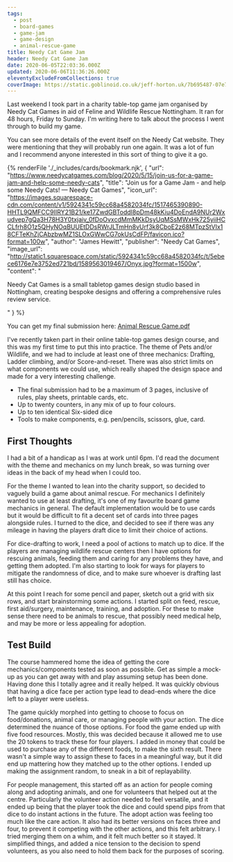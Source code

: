 ```yaml
---
tags:
  - post
  - board-games
  - game-jam
  - game-design
  - animal-rescue-game
title: Needy Cat Game Jam
header: Needy Cat Game Jam
date: 2020-06-05T22:03:36.000Z
updated: 2020-06-06T11:36:26.000Z
eleventyExcludeFromCollections: true
coverImage: https://static.goblinoid.co.uk/jeff-horton.uk/7b695487-07e7-4f1a-830d-c1b600966b00.JPG
---
```

Last weekend I took part in a charity table-top game jam organised by Needy Cat Games in aid of Feline and Wildlife
Rescue Nottingham. It ran for 48 hours, Friday to Sunday. I'm writing here to talk about the process I went through to
build my game. 

You can see more details of the event itself on the Needy Cat website. They were mentioning that they will probably run
one again. It was a lot of fun and I recommend anyone interested in this sort of thing to give it a go.

{% renderFile './_includes/cards/bookmark.njk', {
 "url": "https://www.needycatgames.com/blog/2020/5/15/join-us-for-a-game-jam-and-help-some-needy-cats",
 "title": "Join us for a Game Jam - and help some Needy Cats! — Needy Cat Games",
 "icon_url": "https://images.squarespace-cdn.com/content/v1/5924341c59cc68a4582034fc/1517465390890-HHTL9QMFCC9IIRY21B21/ke17ZwdGBToddI8pDm48kKiu4DoEndA9NUr2Wxudvep7gQa3H78H3Y0txjaiv_0fDoOvxcdMmMKkDsyUqMSsMWxHk725yiiHCCLfrh8O1z5QHyNOqBUUEtDDsRWrJLTmHn8vUrf3k8CboE2z68MTpzStVIx18CFTeKhZjCAbzbwMZ1SLOxGWwCG7okUsCdFP/favicon.ico?format=100w",
 "author": "James Hewitt",
 "publisher": "Needy Cat Games",
 "image_url": "http://static1.squarespace.com/static/5924341c59cc68a4582034fc/t/5ebece6176e7e3752ed721bd/1589563019467/Onyx.jpg?format=1500w",
 "content": "<p>Needy Cat Games is a small tabletop games design studio based in Nottingham, creating bespoke designs and offering a comprehensive rules review service. </p>"
} %}

You can get my final submission here: <a href="__GHOST_URL__/content/images/2020/06/animal-rescue-game.pdf">Animal
Rescue Game.pdf</a>

I've recently taken part in their online table-top games design course, and this was my first time to put this into
practice. The theme of Pets and/or Wildlife, and we had to include at least one of three mechanics: Drafting, Ladder
climbing, and/or Score-and-reset. There was also strict limits on what components we could use, which really shaped the
design space and made for a very interesting challenge.

* The final submission had to be a maximum of 3 pages, inclusive of rules, play sheets, printable cards, etc.
* Up to twenty counters, in any mix of up to four colours.
* Up to ten identical Six-sided dice
* Tools to make components, e.g. pen/pencils, scissors, glue, card.

## First Thoughts
I had a bit of a handicap as I was at work until 6pm. I'd read the document with the theme and mechanics on my lunch
break, so was turning over ideas in the back of my head when I could too.

For the theme I wanted to lean into the charity support, so decided to vaguely build a game about animal rescue. For
mechanics I definitely wanted to use at least drafting, it's one of my favourite board game mechanics in general. The
default implementation would be to use cards but it would be difficult to fit a decent set of cards into three pages
alongside rules. I turned to the dice, and decided to see if there was any mileage in having the players draft dice to
limit their choice of actions. 

For dice-drafting to work, I need a pool of actions to match up to dice. If the players are managing wildlife rescue
centers then I have options for rescuing animals, feeding them and caring for any problems they have, and getting them
adopted. I'm also starting to look for ways for players to mitigate the randomness of dice, and to make sure whoever is
drafting last still has choice. 

At this point I reach for some pencil and paper, sketch out a grid with six rows, and start brainstorming some actions.
I started split on feed, rescue, first aid/surgery, maintenance, training, and adoption. For these to make sense there
need to be animals to rescue, that possibly need medical help, and may be more or less appealing for adoption. 

## Test Build
The course hammered home the idea of getting the core mechanics/components tested as soon as possible. Get as simple a
mock-up as you can get away with and play assuming setup has been done. Having done this I totally agree and it really
helped. It was quickly obvious that having a dice face per action type lead to dead-ends where the dice left to a player
were useless. 

The game quickly morphed into getting to choose to focus on food/donations, animal care, or managing people with your
action. The dice determined the nuance of those options. For food the game ended up with five food resources. Mostly,
this was decided because it allowed me to use the 20 tokens to track these for four players. I added in money that could
be used to purchase any of the different foods, to make the sixth result. There wasn't a simple way to assign these to
faces in a meaningful way, but it did end up mattering how they matched up to the other options. I ended up making the
assignment random, to sneak in a bit of replayability.

For people management, this started off as an action for people coming along and adopting animals, and one for
volunteers that helped out at the centre. Particularly the volunteer action needed to feel versatile, and it ended up
being that the player took the dice and could spend pips from that dice to do instant actions in the future. The adopt
action was feeling too much like the care action. It also had its better versions on faces three and four, to prevent it
competing with the other actions, and this felt arbitrary. I tried merging them on a whim, and it felt much better so it
stayed. It simplified things, and added a nice tension to the decision to spend volunteers, as you also need to hold
them back for the purposes of scoring.



